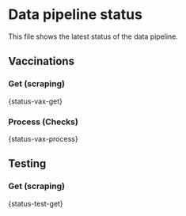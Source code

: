 # Data pipeline status
This file shows the latest status of the data pipeline.


## Vaccinations
### Get (scraping)

{status-vax-get}

### Process (Checks)

{status-vax-process}

## Testing
### Get (scraping)

{status-test-get}
